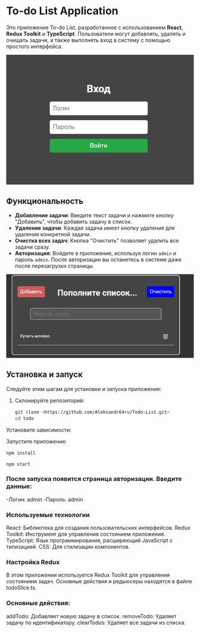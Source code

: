 # To-do List Application

Это приложение To-do List, разработанное с использованием **React**, **Redux Toolkit** и **TypeScript**. Пользователи могут добавлять, удалять и очищать задачи, а также выполнять вход в систему с помощью простого интерфейса.

![Страница авторизации](images/login.png)

## Функциональность

- **Добавление задачи**: Введите текст задачи и нажмите кнопку "Добавить", чтобы добавить задачу в список.
- **Удаление задачи**: Каждая задача имеет кнопку удаления для удаления конкретной задачи.
- **Очистка всех задач**: Кнопка "Очистить" позволяет удалить все задачи сразу.
- **Авторизация**: Войдите в приложение, используя логин `admin` и пароль `admin`. После авторизации вы останетесь в системе даже после перезагрузки страницы.

![Список дел](images/list.png)

## Установка и запуск

Следуйте этим шагам для установки и запуска приложения:

1. Склонируйте репозиторий:
   ```bash
   git clone <https://github.com/Aleksandr64ru/Todo-List.git>
   cd todo
Установите зависимости:

Запустите приложение:

```
npm install
```

```
npm start
```
### После запуска появится страница авторизации. Введите данные:
-Логин: admin
-Пароль: admin

### Используемые технологии
React: Библиотека для создания пользовательских интерфейсов.
Redux Toolkit: Инструмент для управления состоянием приложения.
TypeScript: Язык программирования, расширяющий JavaScript с типизацией.
CSS: Для стилизации компонентов.

### Настройка Redux
В этом приложении используется Redux Toolkit для управления состоянием задач. Основные действия и редьюсеры находятся в файле todoSlice.ts.

### Основные действия:
addTodo: Добавляет новую задачу в список.
removeTodo: Удаляет задачу по идентификатору.
clearTodos: Удаляет все задачи из списка.